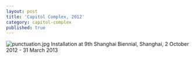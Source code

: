 ```yaml
---
layout: post
title: 'Capitol Complex, 2012'
category: capitol-complex
published: true
---
```


![punctuation.jpg]({{site.baseurl}}/assets/img/2016_scores_japan_01.jpg)
Installation at 9th Shanghai Biennial, Shanghai, 2 October 2012 - 31 March 2013
